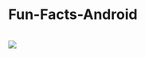 # Fun-Facts-Android
<br>
<img src="https://cloud.githubusercontent.com/assets/14848432/18416034/1942727a-7825-11e6-8fd9-d0095ad0a30b.jpg"></img>
<br>
